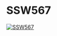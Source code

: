 # SSW567
 [![SSW567](https://circleci.com/SeeAnish/SSW567.svg?branch=master)](https://circleci.com/SeeAnish/SSW567)
